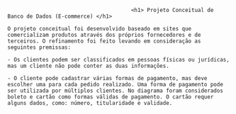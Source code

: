                                            <h1> Projeto Conceitual de Banco de Dados (E-commerce) </h1>

    O projeto conceitual foi desenvolvido baseado em sites que comercializam produtos através dos próprios fornecedores e de terceiros. O refinamento foi feito levando em consideração as seguintes premissas:

    - Os clientes podem ser classificados em pessoas físicas ou jurídicas, mas um cliente não pode conter as duas informações.

    - O cliente pode cadastrar várias formas de pagamento, mas deve escolher uma para cada pedido realizado. Uma forma de pagamento pode ser utilizada por múltiplos clientes. No diagrama foram considerados boleto e cartão como formas válidas de pagamento. O cartão requer alguns dados, como: número, titularidade e validade.
